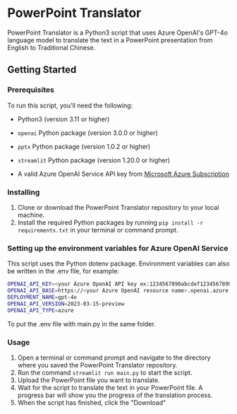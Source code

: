 # PowerPoint Translator

PowerPoint Translator is a Python3 script that uses Azure OpenAI's GPT-4o language model to translate the text in a PowerPoint presentation from English to Traditional Chinese.

## Getting Started

### Prerequisites

To run this script, you'll need the following:

- Python3 (version 3.11 or higher)
- `openai` Python package (version 3.0.0 or higher)
- `pptx` Python package (version 1.0.2 or higher)
- `streamlit` Python package (version 1.20.0 or higher)

- A valid Azure OpenAI Service API key from [Microsoft Azure Subscription](https://azure.microsoft.com/en-us/products/ai-services/openai-service)

### Installing

1. Clone or download the PowerPoint Translator repository to your local machine.
2. Install the required Python packages by running `pip install -r requirements.txt` in your terminal or command prompt.

### Setting up the environment variables for Azure OpenAI Service
This script uses the Python dotenv package. Environment variables can also be written in the .env file, for example:

```bash
OPENAI_API_KEY=<your Azure OpenAI API key ex:1234567890abcdef1234567890abcdef>
OPENAI_API_BASE=https://<your Azure OpenAI resource name>.openai.azure.com/
DEPLOYMENT_NAME=gpt-4o
OPENAI_API_VERSION=2023-03-15-preview
OPENAI_API_TYPE=azure
```
To put the .env file with main.py in the same folder.

### Usage

1. Open a terminal or command prompt and navigate to the directory where you saved the PowerPoint Translator repository.
2. Run the command `streamlit run main.py` to start the script.
3. Upload the PowerPoint file you want to translate.
4. Wait for the script to translate the text in your PowerPoint file. A progress bar will show you the progress of the translation process.
5. When the script has finished, click the "Download"
